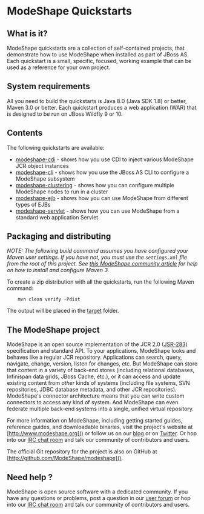 ModeShape Quickstarts
=========================================================

What is it?
-----------

ModeShape quickstarts are a collection of self-contained projects, that demonstrate how to use ModeShape when installed as part of JBoss AS.
Each quickstart is a small, specific, focused, working example that can be used as a reference for your own project.

System requirements
-------------------

All you need to build the quickstarts is Java 8.0 (Java SDK 1.8) or better, Maven 3.0 or better. Each quickstart
produces a web application (WAR) that is designed to be run on JBoss Wildfly 9 or 10.

Contents
--------

The following quickstarts are available:

* [modeshape-cdi](modeshape-cdi) - shows how you use CDI to inject various ModeShape JCR object instances
* [modeshape-cli](modeshape-cli) - shows how you use the JBoss AS CLI to configure a ModeShape subsystem
* [modeshape-clustering](modeshape-clustering) - shows how you can configure multiple ModeShape nodes to run in a cluster
* [modeshape-ejb](modeshape-ejb) - shows how you can use ModeShape from different types of EJBs
* [modeshape-servlet](modeshape-servlet) - shows how you can use ModeShape from a standard web application Servlet

Packaging and distributing
--------------------------
_NOTE: The following build command assumes you have configured your Maven user settings. If you have not, you must use the `settings.xml`
file from the root of this project. See [this ModeShape community article](http://community.jboss.org/wiki/ModeShapeandMaven)
for help on how to install and configure Maven 3._

To create a zip distribution with all the quickstarts, run the following Maven command:

        mvn clean verify -Pdist

The output will be placed in the [target](target) folder.

The ModeShape project
---------------------
ModeShape is an open source implementation of the JCR 2.0
([JSR-283](http://www.jcp.org/en/jsr/detail?id=283])) specification and
standard API. To your applications, ModeShape looks and behaves like a
regular JCR repository. Applications can search, query, navigate, change,
version, listen for changes, etc. But ModeShape can store that content
in a variety of back-end stores (including relational databases, Infinispan
data grids, JBoss Cache, etc.), or it can access and update existing content
from *other* kinds of systems (including file systems, SVN repositories,
JDBC database metadata, and other JCR repositories). ModeShape's connector
architecture means that you can write custom connectors to access any
kind of system. And ModeShape can even federate multiple back-end systems
into a single, unified virtual repository.

For more information on ModeShape, including getting started guides,
reference guides, and downloadable binaries, visit the project's website
at [http://www.modeshape.org]() or follow us on our [blog](http://modeshape.wordpress.org)
or on [Twitter](http://twitter.com/modeshape). Or hop into our
[IRC chat room](http://www.jboss.org/modeshape/chat) and talk our community
of contributors and users.

The official Git repository for the project is also on GitHub at
[http://github.com/ModeShape/modeshape]().

Need help ?
-----------

ModeShape is open source software with a dedicated community. If you have
any questions or problems, post a question in our
[user forum](http://community.jboss.org/en/modeshape) or hop into our
[IRC chat room](http://www.jboss.org/modeshape/chat) and talk our
community of contributors and users.
